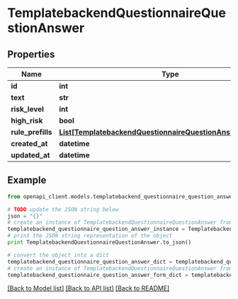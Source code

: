 # TemplatebackendQuestionnaireQuestionAnswer


## Properties

Name | Type | Description | Notes
------------ | ------------- | ------------- | -------------
**id** | **int** |  | [optional] 
**text** | **str** |  | [optional] 
**risk_level** | **int** |  | [optional] 
**high_risk** | **bool** |  | [optional] 
**rule_prefills** | [**List[TemplatebackendQuestionnaireQuestionAnswerRulePrefill]**](TemplatebackendQuestionnaireQuestionAnswerRulePrefill.md) |  | [optional] 
**created_at** | **datetime** |  | [optional] 
**updated_at** | **datetime** |  | [optional] 

## Example

```python
from openapi_client.models.templatebackend_questionnaire_question_answer import TemplatebackendQuestionnaireQuestionAnswer

# TODO update the JSON string below
json = "{}"
# create an instance of TemplatebackendQuestionnaireQuestionAnswer from a JSON string
templatebackend_questionnaire_question_answer_instance = TemplatebackendQuestionnaireQuestionAnswer.from_json(json)
# print the JSON string representation of the object
print TemplatebackendQuestionnaireQuestionAnswer.to_json()

# convert the object into a dict
templatebackend_questionnaire_question_answer_dict = templatebackend_questionnaire_question_answer_instance.to_dict()
# create an instance of TemplatebackendQuestionnaireQuestionAnswer from a dict
templatebackend_questionnaire_question_answer_form_dict = templatebackend_questionnaire_question_answer.from_dict(templatebackend_questionnaire_question_answer_dict)
```
[[Back to Model list]](../README.md#documentation-for-models) [[Back to API list]](../README.md#documentation-for-api-endpoints) [[Back to README]](../README.md)


